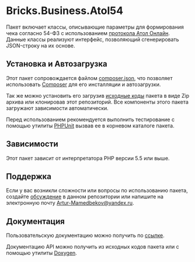 # Bricks.Business.Atol54

Пакет включает классы, описывающие параметры для формирования чека согласно 54-ФЗ с использованием [протокола Атол Онлайн][]. Данные классы реализуют интерфейс, позволяющий сгенерировать JSON-строку на их основе.

## Установка и Автозагрузка

Этот пакет сопровождается файлом [composer.json][], что позволяет использовать 
[Composer][] для его инсталляции и автозагрузки.

Так же можно установить его загрузив [исходные коды][] пакета в виде Zip архива 
или клонировав этот репозиторий. Все компоненты этого пакета загружают 
зависимости автоматически.

Перед использованием рекомендуется выполнить тестирование с помощью утилиты 
[PHPUnit][] вызвав ее в корневом каталоге пакета.

## Зависимости

Этот пакет зависит от интерпретатора PHP версии 5.5 или выше.

## Поддержка

Если у вас возникли сложности или вопросы по использованию пакета, создайте 
[обсуждение][] в данном репозитории или напишите на электронную почту 
<Artur-Mamedbekov@yandex.ru>.

## Документация

Пользовательскую документацию можно получить по [ссылке](./docs/index.md).

Документацию API можно получить из исходных кодов пакета или с помощью утилиты 
[Doxygen][].

[протокола Атол Онлайн]: http://online.atol.ru/
[composer.json]: ./composer.json
[Composer]: http://getcomposer.org/
[исходные коды]: https://github.com/Bashka/bricks_business_atol54/releases
[PHPUnit]: http://phpunit.de/
[обсуждение]: https://github.com/Bashka/bricks_business_atol54/issues
[Doxygen]: http://www.stack.nl/~dimitri/doxygen/index.html
